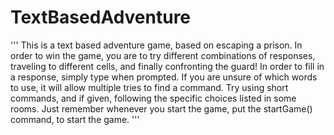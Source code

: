 # TextBasedAdventure
'''
This is a text based adventure game, based on escaping a prison. In order to win the game, you are to try different combinations of responses, traveling to different cells, and finally confronting the guard! In order to fill in a response, simply type when prompted. If you are unsure of which words to use, it will allow multiple tries to find a command. Try using short commands, and if given, following the specific choices listed in some rooms. Just remember whenever you start the game, put the startGame() command, to start the game. 
'''
